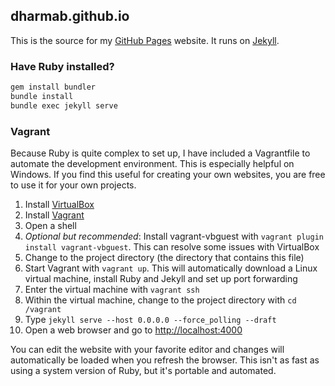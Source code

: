 ## dharmab.github.io

This is the source for my [GitHub Pages](https://pages.github.com) website. It runs on [Jekyll](https://www.jekyllrb.com).

### Have Ruby installed?

```bash
gem install bundler
bundle install
bundle exec jekyll serve
```

### Vagrant

Because Ruby is quite complex to set up, I have included a Vagrantfile to automate the development environment. This is especially helpful on Windows. If you find this useful for creating your own websites, you are free to use it for your own projects.

1. Install [VirtualBox](https://www.virtualbox.org)
1. Install [Vagrant](https://www.vagrantup.com)
1. Open a shell
1. *Optional but recommended*: Install vagrant-vbguest with `vagrant plugin install vagrant-vbguest`. This can resolve some issues with VirtualBox
1. Change to the project directory (the directory that contains this file)
1. Start Vagrant with `vagrant up`. This will automatically download a Linux virtual machine, install Ruby and Jekyll and set up port forwarding
1. Enter the virtual machine with `vagrant ssh`
1. Within the virtual machine, change to the project directory with `cd /vagrant`
1. Type `jekyll serve --host 0.0.0.0 --force_polling --draft`
1. Open a web browser and go to [http://localhost:4000](http://localhost:4000)

You can edit the website with your favorite editor and changes will automatically be loaded when you refresh the browser. This isn't as fast as using a system version of Ruby, but it's portable and automated.
